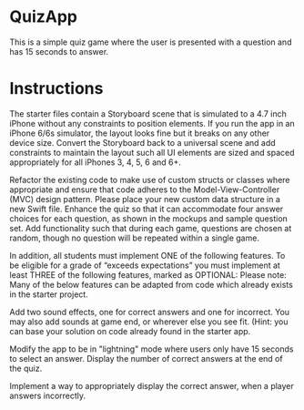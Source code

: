 # QuizApp
This is a simple quiz game where the user is presented with a question and has 15 seconds to answer.

# Instructions
The starter files contain a Storyboard scene that is simulated to a 4.7 inch iPhone without any constraints to position elements. If you run the app in an iPhone 6/6s simulator, the layout looks fine but it breaks on any other device size. Convert the Storyboard back to a universal scene and add constraints to maintain the layout such all UI elements are sized and spaced appropriately for all iPhones 3, 4, 5, 6 and 6+.

Refactor the existing code to make use of custom structs or classes where appropriate and ensure that code adheres to the Model-View-Controller (MVC) design pattern. Please place your new custom data structure in a new Swift file.
Enhance the quiz so that it can accommodate four answer choices for each question, as shown in the mockups and sample question set.
Add functionality such that during each game, questions are chosen at random, though no question will be repeated within a single game.

In addition, all students must implement ONE of the following features. To be eligible for a grade of “exceeds expectations” you must implement at least THREE of the following features, marked as OPTIONAL:
Please note: Many of the below features can be adapted from code which already exists in the starter project.

Add two sound effects, one for correct answers and one for incorrect. You may also add sounds at game end, or wherever else you see fit. (Hint: you can base your solution on code already found in the starter app.

Modify the app to be in "lightning" mode where users only have 15 seconds to select an answer. Display the number of correct answers at the end of the quiz.

Implement a way to appropriately display the correct answer, when a player answers incorrectly.
